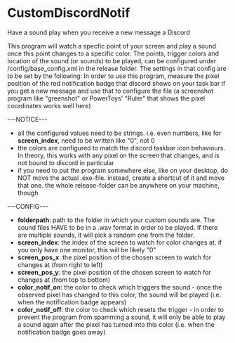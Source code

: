 # CustomDiscordNotif
Have a sound play when you receive a new message a Discord

This program will watch a specfic point of your screen and play a sound once this point changes to a specific color.
The points, trigger colors and location of the sound (or sounds) to be played, can be configured under /config/base_config.xml in the release folder.
The settings in that config are to be set by the following:
In order to use this program, measure the pixel position of the red notification badge that discord shows on your task bar if you get a new message and use that to configure the file (a screenshot program like "greenshot" or PowerToys' "Ruler" that shows the pixel coordinates works well here)

---NOTICE---
* all the configured values need to be strings. i.e. even numbers, like for **screen_index**, need to be written like "0", not 0
* the colors are configured to match the discord taskbar icon behaviours. In theory, this works with any pixel on the screen that changes, and is not bound to discord in particular
* if you need to put the program somewhere else, like on your desktop, do NOT move the actual .exe-file. instead, create a shortcut of it and move that one. the whole release-folder can be anywhere on your machine, though

---CONFIG---


* **folderpath**:
path to the folder in which your custom sounds are. The sound files HAVE to be in a .wav format in order to be played. If there are multiple sounds, it will pick a random one from the folder. 
* **screen_index**:
the index of the screen to watch for color changes at. if you only have one monitor, this will be likely "0"
* **screen_pos_x**:
the pixel position of the chosen screen to watch for changes at (from right to left)
* **screen_pos_y**:
the pixel position of the chosen screen to watch for changes at (from top to bottom)
* **color_notif_on**:
the color to check which triggers the sound - once the observed pixel has changed to this color, the sound will be played (i.e. when the notification badge appears)
* **color_notif_off**:
the color to check which resets the trigger - in order to prevent the program from spamming a sound, it will only be able to play a sound again after the pixel has turned into this color (i.e. when the notification badge goes away)
